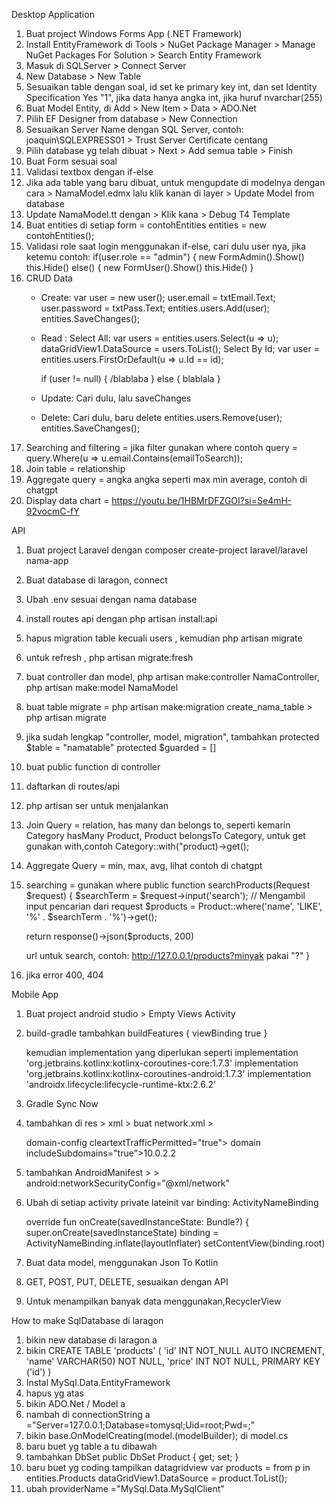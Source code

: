 Desktop Application
1. Buat project Windows Forms App (.NET Framework)
2. Install EntityFramework di Tools > NuGet Package Manager > Manage NuGet Packages For Solution > Search Entity Framework
3. Masuk di SQLServer > Connect Server 
4. New Database > New Table
5. Sesuaikan table dengan soal, 
	id set ke primary key int, dan set Identity Specification Yes "1",
	jika data hanya angka int,
	jika huruf nvarchar(255)
6. Buat Model Entity, di Add > New Item > Data > ADO.Net
7. Pilih EF Designer from database > New Connection 
8. Sesuaikan Server Name dengan SQL Server, contoh: joaquin\SQLEXPRESS01 > Trust Server Certificate centang
9. Pilih database yg telah dibuat > Next > Add semua table > Finish
10. Buat Form sesuai soal
11. Validasi textbox dengan if-else
12. Jika ada table yang baru dibuat, untuk mengupdate di modelnya dengan cara > NamaModel.edmx lalu klik kanan di layer > Update Model from database
13. Update NamaModel.tt dengan > Klik kana > Debug T4 Template
14. Buat entities di setiap form = contohEntities entities = new contohEntities();
14. Validasi role saat login menggunakan if-else, cari dulu user nya, jika ketemu 
	contoh: if(user.role == "admin") {
			new FormAdmin().Show()
			this.Hide()
		else() {
			new FormUser().Show()
			this.Hide()
		}
15. CRUD Data
	- Create: 
		 var user = new user();
		 user.email = txtEmail.Text;
		 user.password = txtPass.Text;
 		entities.users.Add(user);
 		entities.SaveChanges();
	- Read :
		Select All:
		 var users = entities.users.Select(u => u);
		 dataGridView1.DataSource = users.ToList();	
		Select By Id;
		var user = entities.users.FirstOrDefault(u => u.Id == id);

		if (user != null)
		{
   			 /blablaba
		} else { blablala }
	- Update: Cari dulu, lalu saveChanges
	- Delete: Cari dulu, baru delete
		entities.users.Remove(user);
                entities.SaveChanges();
16. Searching and filtering = jika filter gunakan where
				contoh   query = query.Where(u => u.email.Contains(emailToSearch));
17. Join table = relationship
18. Aggregate query = angka angka seperti max min average, contoh di chatgpt
19. Display data chart = https://youtu.be/1HBMrDFZGOI?si=Se4mH-92vocmC-fY


API
1. Buat project Laravel dengan composer create-project laravel/laravel nama-app
2. Buat database di laragon, connect 
3. Ubah .env sesuai dengan nama database
4. install routes api dengan php artisan install:api
5. hapus migration table kecuali users , kemudian php artisan migrate
6. untuk refresh , php artisan migrate:fresh
7. buat controller dan model, php artisan make:controller NamaController, php artisan make:model NamaModel
8. buat table migrate = php artisan make:migration create_nama_table > php artisan migrate
9. jika sudah lengkap "controller, model, migration", tambahkan 
	protected $table = "namatable"
	protected $guarded = []
10. buat public function di controller
11. daftarkan di routes/api
12. php artisan ser untuk menjalankan
13. Join Query = relation, has many dan belongs to, seperti kemarin Category hasMany Product, Product belongsTo Category, untuk get gunakan with,contoh Category::with("product)->get();
14. Aggregate Query = min, max, avg, lihat contoh di chatgpt
15. searching = gunakan where
public function searchProducts(Request $request)
{
    $searchTerm = $request->input('search'); // Mengambil input pencarian dari request
    $products = Product::where('name', 'LIKE', '%' . $searchTerm . '%')->get();

    return response()->json($products, 200)

	url untuk search, contoh: http://127.0.0.1/products?minyak pakai "?"
}
16. jika error 400, 404

Mobile App
1. Buat project android studio > Empty Views Activity
2. build-gradle tambahkan 
	   buildFeatures {
     		   viewBinding true
    		}

	kemudian implementation yang diperlukan
	seperti   implementation 'org.jetbrains.kotlinx:kotlinx-coroutines-core:1.7.3'
    implementation 'org.jetbrains.kotlinx:kotlinx-coroutines-android:1.7.3'
    implementation 'androidx.lifecycle:lifecycle-runtime-ktx:2.6.2'
3. Gradle Sync Now
3. tambahkan di res > xml > buat network.xml > 
	<?xml version="1.0" encoding="utf-8"?>
	<network-security-config>
    		domain-config cleartextTrafficPermitted="true">
        		domain includeSubdomains="true">10.0.2.2</domain>
   		</domain-config>
	</network-security-config>
4. tambahkan AndroidManifest >     <uses-permission android:name="android.permission.INTERNET" /> >  android:networkSecurityConfig="@xml/network"
5. Ubah di setiap activity
	 private lateinit var binding: ActivityNameBinding

    override fun onCreate(savedInstanceState: Bundle?) {
        super.onCreate(savedInstanceState)
        binding = ActivityNameBinding.inflate(layoutInflater)
        setContentView(binding.root)
6. Buat data model, menggunakan Json To Kotlin
7. GET, POST, PUT, DELETE, sesuaikan dengan API
8. Untuk menampilkan banyak data menggunakan,RecyclerView






How to make SqlDatabase di laragon
1. bikin new database di laragon a
2. bikin 
      CREATE TABLE 'products' (
'id' INT NOT_NULL AUTO INCREMENT,
'name' VARCHAR(50) NOT NULL, 
'price' INT NOT NULL,
PRIMARY KEY ('id')
)
3. Instal MySql.Data.EntityFramework
4. hapus <provider> yg atas
5. bikin ADO.Net / Model a
6. nambah di connectionString a ="Server=127.0.0.1;Database=tomysql;Uid=root;Pwd=;"
7. bikin base.OnModelCreating(model.(modelBuilder); di model.cs 
8. baru buet yg table a tu dibawah
9. tambahkan DbSet
       public DbSet<DbSet> Product { get; set; }
10. baru buet yg coding tampilkan datagridview
       var products = from p in entities.Products
       dataGridView1.DataSource = product.ToList();
11. ubah providerName ="MySql.Data.MySqlClient"
